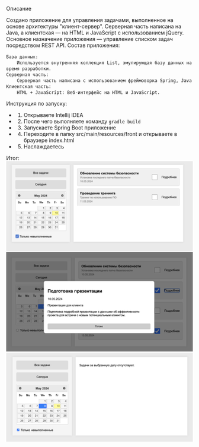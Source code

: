 Описание

Создано приложение для управления задачами, выполненное на основе архитектуры "клиент-сервер". Серверная часть написана на Java, а клиентская — на HTML и JavaScript с использованием jQuery. Основное назначение приложения — управление списком задач посредством REST API.
Состав приложения:

    База данных:
        Используется внутренняя коллекция List, эмулирующая базу данных на время разработки.
    Серверная часть:
        Серверная часть написана с использованием фреймоворка Spring, Java
    Клиентская часть:
        HTML + JavaScript: Веб-интерфейс на HTML и JavaScript.

Инструкция по запуску:
- 1) Открываете Intellij IDEA
- 2) После чего выполняете команду `gradle build`
- 3) Запускаете Spring Boot приложение
- 4) Переходите в папку src/main/resources/front и открываете в браузере index.html
- 5) Наслаждаетесь

Итог:
![!](screen/1.png)
![!](screen/2.png)
![!](screen/3.png)